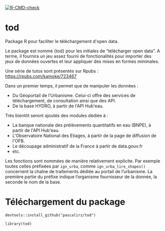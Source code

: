   <!-- badges: start -->
  [![R-CMD-check](https://github.com/PascalIrz/tod/workflows/R-CMD-check/badge.svg)](https://github.com/PascalIrz/tod/actions)
  <!-- badges: end -->

# tod
Package R pour faciliter le téléchargement d'open data.

Le package est nommé {tod} pour les initiales de “télécharger open data”. A terme, il fournira un jeu assez fourni de fonctionalités pour importer des jeux de données ouvertes et leur appliquer des mises en formes minimales.

Une série de tutos sont présentés sur Rpubs : https://rpubs.com/kamoke/723467

Dans un premier temps, il permet que de manipuler les données :
- Du Géoportail de l’Urbanisme. Celui-ci offre des services de téléchargement, de consultation ainsi que des API.
- De la base HYDRO, à partir de l'API Hub'eau.
    
Très bientôt seront ajoutés des modules dédiée à :
- La banque nationale des prélèvements quantitatifs en eau (BNPE), à partir de l'API Hub'eau.
- L'Observatoire National des Etiages, à partir de la page de diffusion de l'OFB.
- Le découpage administratif de la France à partir de data.gouv.fr
- etc.

Les fonctions sont nommées de manière relativement explicite. Par exemple toutes celles préfixées par `ign_urba`, comme `ign_urba_lire_shapes()` concernent la chaîne de traitements dédiée au portail de l’urbanisme. La première partie du préfixe indique l’organisme fournisseur de la donnée, la seconde le nom de la base.

# Téléchargement du package

`devtools::install_github("pascalirz/tod")`

`library(tod)`
